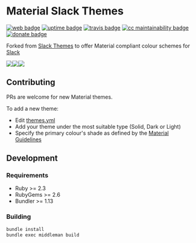 # Material Slack Themes

[![web badge]][web]
[![uptime badge]][web]
[![travis badge]][travis]
[![cc maintainability badge]][cc maintainability]
[![donate badge]][donate]


Forked from [Slack Themes] to offer Material compliant colour schemes for [Slack]

![][SOLID]![][DARK]![][LIGHT]

## Contributing

PRs are welcome for new Material themes.

To add a new theme:
- Edit [themes.yml]
- Add your theme under the most suitable type (Solid, Dark or Light)
- Specify the primary colour's shade as defined by the [Material Guidelines]

## Development

### Requirements

- Ruby >= 2.3
- RubyGems >= 2.6
- Bundler >= 1.13

### Building
```bash
bundle install
bundle exec middleman build
```

[Slack]:https://slack.com
[Slack Themes]:https://github.com/paracycle/slackthemes
[Material Guidelines]:https://material.io/guidelines/style/color.html#color-color-palette
[themes.yml]:https://github.com/wopian/material-slackthemes/blob/master/data/themes.yml

[SOLID]:https://slack.wopian.me/images/theme/solid_blue-6f94867241eeffec0554f8fa28ad63ba.png
[DARK]:https://slack.wopian.me/images/theme/dark_blue-4bf6c39560350f5f35e4831d208daa06.png
[LIGHT]:https://slack.wopian.me/images/theme/light_blue-51e59a44420473473b3ac4dcf60c6348.png

[web]:https://slack.wopian.me
[web badge]:https://flat.badgen.net/uptime-robot/status/m779740458-09508685f3ffd31c4acd254b
[uptime badge]:https://flat.badgen.net/uptime-robot/month/m779740458-09508685f3ffd31c4acd254b

[travis]:https://travis-ci.org/wopian/material-slackthemes
[travis badge]:https://flat.badgen.net/travis/wopian/material-slackthemes

[cc maintainability]:https://codeclimate.com/github/wopian/material-slackthemes
[cc maintainability badge]:https://img.shields.io/codeclimate/maintainability/wopian/material-slackthemes.svg?style=flat-square

[donate]:https://paypal.me/wopian
[donate badge]:https://flat.badgen.net/badge/support%20me%20on/paypal.me/pink
